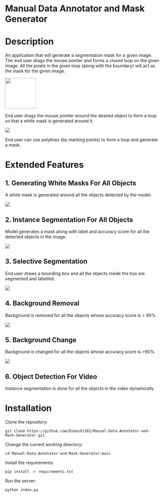 # Manual Data Annotator and Mask Generator

# Description
 An application that will generate a segmentation mask for a given image. The end user drags the mouse pointer and forms a closed loop on the given image. All the pixels in the given loop (along with the boundary) will act as the mask for the given image.
 
 <img src="assests/braintumor.jpeg" width="100">
 
 End user drags the mouse pointer around the desired object to form a loop so that a white mask is generated around it.
 
 ![](assets/nuclei.jpeg)
 
 End user can use polylines (by marking points) to form a loop and generate a mask.
 
 # Extended Features
 
## 1. Generating White Masks For All Objects
 
  A white mask is generated around all the objects detected by the model.
  
![](assets/pills.jpeg)

## 2. Instance Segmentation For All Objects
 
  Model generates a mask along with label and accuracy score for all the detected objects in the image.
  
![](assets/instanceforall.jpg)

## 3. Selective Segmentation

End user draws a bounding box and all the objects inside the box are segmented and labelled.

![](assets/selective.jpeg)

## 4. Background Removal

Background is removed for all the objects whose accuracy score is > 90%

![](assets/bgremove.jpeg)

## 5. Background Change

Background is changed for all the objects whose accuracy score is >90%

![](assets/bgchange.jpeg)

## 6. Object Detection For Video

Instance segmentation is done for all the objects in the video dynamically

# Installation
Clone the repository:

```git clone https://github.com/Dinesh1102/Manual-Data-Annotator-and-Mask-Generator.git```

Change the current working directory:

```cd Manual-Data-Annotator-and-Mask-Generator-main```

Install the requirements:

```pip install -r requirements.txt```

Run the server:

```python index.py```
